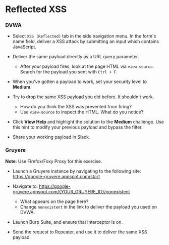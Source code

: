 # Reflected XSS

### DVWA

- Select `XSS (Reflected)` tab in the side navigation menu. In the form's name field, deliver a XSS attack by submitting an input which contains JavaScript.

- Deliver the same payload directly as a URL query parameter.
  - After your payload fires, look at the page HTML via `view-source`. Search for the payload you sent with `Ctrl + F`.

- When you've gotten a payload to work, set your security level to **Medium**.

- Try to drop the same XSS payload you did before. It shouldn't work.
  - How do you think the XSS was prevented from firing?
  - Use `view-source` to inspect the HTML. What do you notice?

- Click **View Help** and highlight the solution to the **Medium** challenge. Use this hint to modify your previous payload and bypass the filter.

- Share your working payload in Slack.

### Gruyere
**Note**: Use Firefox/Foxy Proxy for this exercise.

- Launch a Gruyere instance by navigating to the following site: <https://google-gruyere.appspot.com/start>

- Navigate to: <https://google-gruyere.appspot.com/{YOUR_GRUYERE_ID}/nonexistent>
  - What appears on the page here?
  - Change `nonexistent` in the link to deliver the payload you used on DVWA.

- Launch Burp Suite, and ensure that Interceptor is on.

- Send the request to Repeater, and use it to deliver the same XSS payload.
